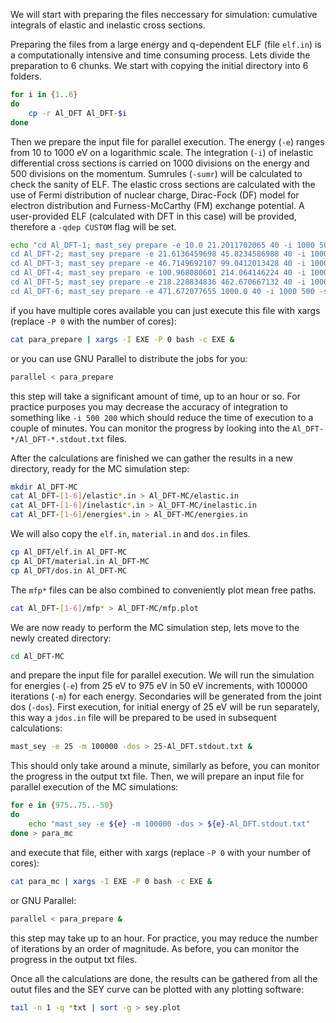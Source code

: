 We will start with preparing the files neccessary for simulation: cumulative integrals of elastic and inelastic cross sections.

Preparing the files from a large energy and q-dependent ELF (file `elf.in`) is a computationally intensive and time consuming process.
Lets divide the preparation to 6 chunks. We start with copying the initial directory into 6 folders.

```bash
for i in {1..6}
do
    cp -r Al_DFT Al_DFT-$i
done
```

Then we prepare the input file for parallel execution. The energy (`-e`) ranges from 10 to 1000 eV on a logarithmic scale. The integration (`-i`) of inelastic differential cross sections is carried on 1000 divisions on the energy and 500 divisions on the momentum. Sumrules (`-sumr`) will be calculated to check the sanity of ELF. The elastic cross sections are calculated with the use of Fermi distribution of nuclear charge, Dirac-Fock (DF) model for electron distribution and Furness-McCarthy (FM) exchange potential. A user-provided ELF (calculated with DFT in this case) will be provided, therefore a `-qdep CUSTOM` flag will be set.

```bash
echo "cd Al_DFT-1; mast_sey prepare -e 10.0 21.2011702065 40 -i 1000 500 -sumr -elastic F DF FM -qdep CUSTOM > Al_DFT-1.stdout.txt
cd Al_DFT-2; mast_sey prepare -e 21.6136459698 45.8234586988 40 -i 1000 500 -sumr -elastic F DF FM -qdep CUSTOM > Al_DFT-2.stdout.txt
cd Al_DFT-3; mast_sey prepare -e 46.7149692107 99.0412013428 40 -i 1000 500 -sumr -elastic F DF FM -qdep CUSTOM > Al_DFT-3.stdout.txt
cd Al_DFT-4; mast_sey prepare -e 100.968080601 214.064146224 40 -i 1000 500 -sumr -elastic F DF FM -qdep CUSTOM > Al_DFT-4.stdout.txt
cd Al_DFT-5; mast_sey prepare -e 218.228834836 462.670667132 40 -i 1000 500 -sumr -elastic F DF FM -qdep CUSTOM > Al_DFT-5.stdout.txt
cd Al_DFT-6; mast_sey prepare -e 471.672077655 1000.0 40 -i 1000 500 -sumr -elastic F DF FM -qdep CUSTOM > Al_DFT-6.stdout.txt" > para_prepare
```

if you have multiple cores available you can just execute this file with xargs (replace `-P 0` with the number of cores):

```bash
cat para_prepare | xargs -I EXE -P 0 bash -c EXE &
```

or you can use GNU Parallel to distribute the jobs for you:

```bash
parallel < para_prepare
```

this step will take a significant amount of time, up to an hour or so. For practice purposes you may decrease the accuracy of integration to something like `-i 500 200` which should reduce the time of execution to a couple of minutes. You can monitor the progress by looking into the `Al_DFT-*/Al_DFT-*.stdout.txt` files.

After the calculations are finished we can gather the results in a new directory, ready for the MC simulation step:

```bash
mkdir Al_DFT-MC
cat Al_DFT-[1-6]/elastic*.in > Al_DFT-MC/elastic.in
cat Al_DFT-[1-6]/inelastic*.in > Al_DFT-MC/inelastic.in
cat Al_DFT-[1-6]/energies*.in > Al_DFT-MC/energies.in
```

We will also copy the `elf.in`, `material.in` and `dos.in` files.

```bash
cp Al_DFT/elf.in Al_DFT-MC
cp Al_DFT/material.in Al_DFT-MC
cp Al_DFT/dos.in Al_DFT-MC
```

The `mfp*` files can be also combined to conveniently plot mean free paths.

```bash
cat Al_DFT-[1-6]/mfp* > Al_DFT-MC/mfp.plot
```

We are now ready to perform the MC simulation step, lets move to the newly created directory:

```bash
cd Al_DFT-MC
```

and prepare the input file for parallel execution. We will run the simulation for energies (`-e`) from 25 eV to 975 eV in 50 eV increments, with 100000 iterations (`-m`) for each energy. Secondaries will be generated from the joint dos (`-dos`). First execution, for initial energy of 25 eV will be run separately, this way a `jdos.in` file will be prepared to be used in subsequent calculations:

```bash
mast_sey -e 25 -m 100000 -dos > 25-Al_DFT.stdout.txt &
```

This should only take around a minute, similarly as before, you can monitor the progress in the output txt file. Then, we will prepare an input file for parallel execution of the MC simulations:

```bash
for e in {975..75..-50}
do
    echo "mast_sey -e ${e} -m 100000 -dos > ${e}-Al_DFT.stdout.txt"
done > para_mc
```

and execute that file, either with xargs (replace `-P 0` with your number of cores):

```bash
cat para_mc | xargs -I EXE -P 0 bash -c EXE &
```

or GNU Parallel:

```bash
parallel < para_prepare &
```

this step may take up to an hour. For practice, you may reduce the number of iterations by an order of magnitude. As before, you can monitor the progress in the output txt files.

Once all the calculations are done, the results can be gathered from all the outut files and the SEY curve can be plotted with any plotting software:

```bash
tail -n 1 -q *txt | sort -g > sey.plot
```
